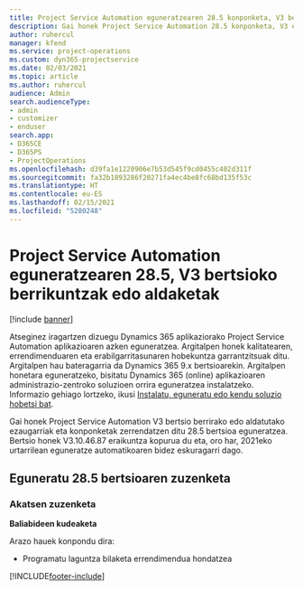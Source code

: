 ```yaml
---
title: Project Service Automation eguneratzearen 28.5 konponketa, V3 bertsioko berrikuntzak edo aldaketak
description: Gai honek Project Service Automation 28.5 konponketa, V3 eguneratzea bertsioan berrian eskuragarri dauden eginbideak eta konponketak ditu.
author: ruhercul
manager: kfend
ms.service: project-operations
ms.custom: dyn365-projectservice
ms.date: 02/03/2021
ms.topic: article
ms.author: ruhercul
audience: Admin
search.audienceType:
- admin
- customizer
- enduser
search.app:
- D365CE
- D365PS
- ProjectOperations
ms.openlocfilehash: d39fa1e1220906e7b53d545f9cd0455c402d311f
ms.sourcegitcommit: fa32b1893286f20271fa4ec4be8fc68bd135f53c
ms.translationtype: HT
ms.contentlocale: eu-ES
ms.lasthandoff: 02/15/2021
ms.locfileid: "5280248"
---
```

# <a name="whats-new-or-changed-in-project-service-automation-update-release-285-v3"></a>Project Service Automation eguneratzearen 28.5, V3 bertsioko berrikuntzak edo aldaketak

[!include [banner](../includes/psa-now-project-operations.md)]

Atseginez iragartzen dizuegu Dynamics 365 aplikaziorako Project Service Automation aplikazioaren azken eguneratzea. Argitalpen honek kalitatearen, errendimenduaren eta erabilgarritasunaren hobekuntza garrantzitsuak ditu. Argitalpen hau bateragarria da Dynamics 365 9.x bertsioarekin. Argitalpen honetara eguneratzeko, bisitatu Dynamics 365 (online) aplikazioaren administrazio-zentroko soluzioen orrira eguneratzea instalatzeko. Informazio gehiago lortzeko, ikusi [Instalatu, eguneratu edo kendu soluzio hobetsi bat](https://docs.microsoft.com/power-platform/admin/install-remove-preferred-solution).

Gai honek Project Service Automation V3 bertsio berrirako edo aldatutako ezaugarriak eta konponketak zerrendatzen ditu 28.5 bertsioa eguneratzea. Bertsio honek V3.10.46.87 eraikuntza kopurua du eta, oro har, 2021eko urtarrilean eguneratze automatikoaren bidez eskuragarri dago.

## <a name="update-release-285-hotfix"></a>Eguneratu 28.5 bertsioaren zuzenketa

### <a name="bug-fixes"></a>Akatsen zuzenketa

**Baliabideen kudeaketa**

Arazo hauek konpondu dira:

- Programatu laguntza bilaketa errendimendua hondatzea



[!INCLUDE[footer-include](../includes/footer-banner.md)]
